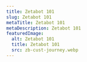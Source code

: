 ```yaml
---
title: Zetabot 101
slug: Zetabot 101
metaTitle: Zetabot 101
metaDescription: Zetabot 101
featuredImage:
  alt: Zetabot 101
  title: Zetabot 101
  src: zb-cust-journey.webp
---
```

